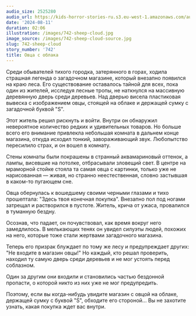 ```yaml
---
audio_size: 2525280
audio_url: https://kids-horror-stories-ru.s3.eu-west-1.amazonaws.com/audio/742-sheep-cloud.mp3
date: '2024-08-11'
duration: 02:06
illustration: /images/742-sheep-cloud.jpg
image_source: /images/742-sheep-cloud-source.jpg
slug: 742-sheep-cloud
story_number: '742'
title: Овца с облака
---
```


Среди обывателей тихого городка, затерянного в горах, ходила страшная легенда о загадочном магазине, который внезапно появился на краю леса. Его существование оставалось тайной для всех, пока один из жителей, исследуя лесные тропы, не наткнулся на массивную деревянную дверь среди деревьев. Над дверью висела пластиковая вывеска с изображением овцы, стоящей на облаке и держащей сумку с загадочной буквой "S".

Этот житель решил рискнуть и войти. Внутри он обнаружил невероятное количество редких и удивительных товаров. Но больше всего его внимание привлекла небольшая комната в дальнем конце магазина, откуда исходил тонкий, завораживающий звук. Любопытство пересилило страх, и он вошел в комнату.

Стены комнаты были покрашены в странный аквамариновый оттенок, а лампы, висевшие на потолке, отбрасывали зловещий свет. В центре на мраморной стойке стояла та самая овца с картинки, только уже не нарисованная — живая, но странно неестественная, словно застывшая в каком-то пугающем сне.

Овца обернулась к вошедшему своими черными глазами и тихо прошептала: "Здесь твоя конечная покупка". Внезапно пол под ногами затрещал и растворился в пустоте. Житель, крича от ужаса, провалился в туманную бездну.

Осознав, что падает, он почувствовал, как время вокруг него замедлилось. В мелькающих тенях он увидел силуэты людей, похожих на него, которые тоже стали жертвами загадочного магазина.

Теперь его призрак блуждает по тому же лесу и предупреждает других: "Не входите в магазин овцы!" Но каждый, кто решал проверить, находил ту самую дверь среди деревьев и не мог устоять перед соблазном.

Один за другим они входили и становились частью бездонной пропасти, о которой никто из них уже не мог предупредить.

Поэтому, если вы когда-нибудь увидите магазин с овцой на облаке, держащей сумку с буквой "S", обходите его стороной... Вы не захотите узнать, какая покупка ждет вас внутри.
